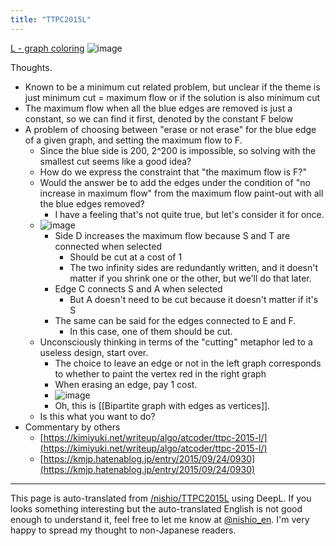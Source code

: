 ```yaml
---
title: "TTPC2015L"
---
```


[L - graph coloring](https://atcoder.jp/contests/ttpc2015/tasks/ttpc2015_l)
![image](https://gyazo.com/fdaa6debdfe439cb7fd207ada2b49c45/thumb/1000)

Thoughts.
- Known to be a minimum cut related problem, but unclear if the theme is just minimum cut = maximum flow or if the solution is also minimum cut
- The maximum flow when all the blue edges are removed is just a constant, so we can find it first, denoted by the constant F below
- A problem of choosing between "erase or not erase" for the blue edge of a given graph, and setting the maximum flow to F.
    - Since the blue side is 200, 2^200 is impossible, so solving with the smallest cut seems like a good idea?
    - How do we express the constraint that "the maximum flow is F?"
    - Would the answer be to add the edges under the condition of "no increase in maximum flow" from the maximum flow paint-out with all the blue edges removed?
        - I have a feeling that's not quite true, but let's consider it for once.
    - ![image](https://gyazo.com/6bab8fe1daa758f42c2371e691b03d0a/thumb/1000)
        - Side D increases the maximum flow because S and T are connected when selected
            - Should be cut at a cost of 1
            - The two infinity sides are redundantly written, and it doesn't matter if you shrink one or the other, but we'll do that later.
        - Edge C connects S and A when selected
            - But A doesn't need to be cut because it doesn't matter if it's S
        - The same can be said for the edges connected to E and F.
            - In this case, one of them should be cut.
    - Unconsciously thinking in terms of the "cutting" metaphor led to a useless design, start over.
        - The choice to leave an edge or not in the left graph corresponds to whether to paint the vertex red in the right graph
        - When erasing an edge, pay 1 cost.
        - ![image](https://gyazo.com/40d6397ff6a11ab738e5996b87257dfd/thumb/1000)
        - Oh, this is [[Bipartite graph with edges as vertices]].
    - Is this what you want to do?
- Commentary by others
    - [https://kimiyuki.net/writeup/algo/atcoder/ttpc-2015-l/](https://kimiyuki.net/writeup/algo/atcoder/ttpc-2015-l/)
    - [https://kmjp.hatenablog.jp/entry/2015/09/24/0930](https://kmjp.hatenablog.jp/entry/2015/09/24/0930)

---
This page is auto-translated from [/nishio/TTPC2015L](https://scrapbox.io/nishio/TTPC2015L) using DeepL. If you looks something interesting but the auto-translated English is not good enough to understand it, feel free to let me know at [@nishio_en](https://twitter.com/nishio_en). I'm very happy to spread my thought to non-Japanese readers.